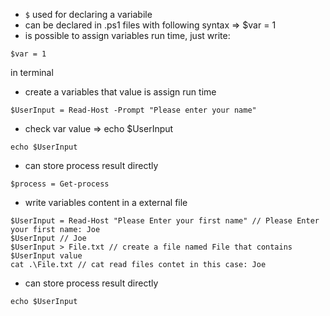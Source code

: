- `$` used for declaring a variabile
- can be declared in .ps1 files with following syntax => $var = 1
- is possible to assign variables run time, just write:
```
$var = 1
```
in terminal
- create a variables that value is assign run time
```
$UserInput = Read-Host -Prompt "Please enter your name"
```
- check var value => echo $UserInput
```
echo $UserInput
```
- can store process result directly
```
$process = Get-process
```
- write variables content in a external file
```
$UserInput = Read-Host "Please Enter your first name" // Please Enter your first name: Joe
$UserInput // Joe
$UserInput > File.txt // create a file named File that contains $UserInput value
cat .\File.txt // cat read files contet in this case: Joe
```
- can store process result directly
```
echo $UserInput
```
